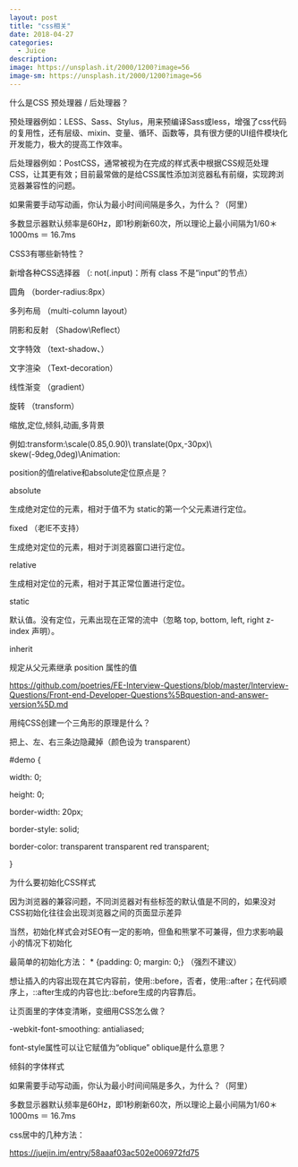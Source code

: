 ```yaml
---
layout: post
title: "css相关"
date: 2018-04-27
categories:
  - Juice
description: 
image: https://unsplash.it/2000/1200?image=56
image-sm: https://unsplash.it/2000/1200?image=56
---
```


什么是CSS 预处理器 / 后处理器？﻿

预处理器例如：LESS、Sass、Stylus，用来预编译Sass或less，增强了css代码的复用性，还有层级、mixin、变量、循环、函数等，具有很方便的UI组件模块化开发能力，极大的提高工作效率。﻿

后处理器例如：PostCSS，通常被视为在完成的样式表中根据CSS规范处理CSS，让其更有效；目前最常做的是给CSS属性添加浏览器私有前缀，实现跨浏览器兼容性的问题。

如果需要手动写动画，你认为最小时间间隔是多久，为什么？（阿里）﻿

多数显示器默认频率是60Hz，即1秒刷新60次，所以理论上最小间隔为1/60＊1000ms ＝ 16.7ms

CSS3有哪些新特性？﻿

﻿新增各种CSS选择器	（: not(.input)：所有 class 不是“input”的节点）﻿

圆角	（border-radius:8px）﻿

多列布局	（multi-column layout）﻿

阴影和反射	（Shadow\Reflect）﻿

文字特效	（text-shadow、）﻿

文字渲染	（Text-decoration）﻿

线性渐变	（gradient）﻿

旋转	（transform）﻿

缩放,定位,倾斜,动画,多背景﻿

例如:transform:\scale(0.85,0.90)\ translate(0px,-30px)\ skew(-9deg,0deg)\Animation:

position的值relative和absolute定位原点是？﻿

absolute﻿

生成绝对定位的元素，相对于值不为 static的第一个父元素进行定位。﻿

fixed （老IE不支持）﻿

生成绝对定位的元素，相对于浏览器窗口进行定位。﻿

relative﻿

生成相对定位的元素，相对于其正常位置进行定位。﻿

static﻿

默认值。没有定位，元素出现在正常的流中（忽略 top, bottom, left, right z-index 声明）。﻿

inherit﻿

规定从父元素继承 position 属性的值

https://github.com/poetries/FE-Interview-Questions/blob/master/Interview-Questions/Front-end-Developer-Questions%5Bquestion-and-answer-version%5D.md

用纯CSS创建一个三角形的原理是什么？﻿

﻿把上、左、右三条边隐藏掉（颜色设为 transparent）﻿

#demo {﻿

  width: 0;﻿

  height: 0;﻿

  border-width: 20px;﻿

  border-style: solid;﻿

  border-color: transparent transparent red transparent;﻿

}

为什么要初始化CSS样式﻿

﻿因为浏览器的兼容问题，不同浏览器对有些标签的默认值是不同的，如果没对CSS初始化往往会出现浏览器之间的页面显示差异﻿

当然，初始化样式会对SEO有一定的影响，但鱼和熊掌不可兼得，但力求影响最小的情况下初始化﻿

最简单的初始化方法： * {padding: 0; margin: 0;} （强烈不建议）

想让插入的内容出现在其它内容前，使用::before，否者，使用::after；在代码顺序上，::after生成的内容也比::before生成的内容靠后。

让页面里的字体变清晰，变细用CSS怎么做？﻿

-webkit-font-smoothing: antialiased;﻿

font-style属性可以让它赋值为“oblique” oblique是什么意思？﻿

倾斜的字体样式

如果需要手动写动画，你认为最小时间间隔是多久，为什么？（阿里）﻿

﻿多数显示器默认频率是60Hz，即1秒刷新60次，所以理论上最小间隔为1/60＊1000ms ＝ 16.7ms

css居中的几种方法：

https://juejin.im/entry/58aaaf03ac502e006972fd75
